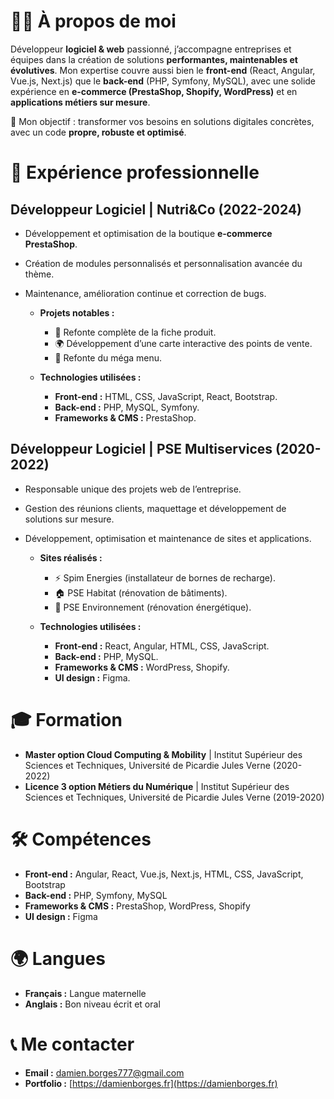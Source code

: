 # 👨‍💻 À propos de moi

Développeur **logiciel & web** passionné, j’accompagne entreprises et équipes dans la création de solutions **performantes, maintenables et évolutives**. Mon expertise couvre aussi bien le **front-end** (React, Angular, Vue.js, Next.js) que le **back-end** (PHP, Symfony, MySQL), avec une solide expérience en **e-commerce (PrestaShop, Shopify, WordPress)** et en **applications métiers sur mesure**.  

🎯 Mon objectif : transformer vos besoins en solutions digitales concrètes, avec un code **propre, robuste et optimisé**.

# 💼 Expérience professionnelle

## **Développeur Logiciel | Nutri&Co** (2022-2024)

* Développement et optimisation de la boutique **e-commerce PrestaShop**.
* Création de modules personnalisés et personnalisation avancée du thème.
* Maintenance, amélioration continue et correction de bugs.

    * **Projets notables :**
        * 🔄 Refonte complète de la fiche produit.
        * 🌍 Développement d’une carte interactive des points de vente.
        * 📝 Refonte du méga menu.

    * **Technologies utilisées :**
        * **Front-end :** HTML, CSS, JavaScript, React, Bootstrap.
        * **Back-end :** PHP, MySQL, Symfony.
        * **Frameworks & CMS :** PrestaShop.

## **Développeur Logiciel | PSE Multiservices** (2020-2022)

* Responsable unique des projets web de l’entreprise.
* Gestion des réunions clients, maquettage et développement de solutions sur mesure.
* Développement, optimisation et maintenance de sites et applications.

    * **Sites réalisés :**
        * ⚡ Spim Energies (installateur de bornes de recharge).
        * 🏠 PSE Habitat (rénovation de bâtiments).
        * 🌱 PSE Environnement (rénovation énergétique).

    * **Technologies utilisées :**
        * **Front-end :** React, Angular, HTML, CSS, JavaScript.
        * **Back-end :** PHP, MySQL.
        * **Frameworks & CMS :** WordPress, Shopify.
        * **UI design :** Figma.

# 🎓 Formation

* **Master option Cloud Computing & Mobility** | Institut Supérieur des Sciences et Techniques, Université de Picardie Jules Verne (2020-2022)
* **Licence 3 option Métiers du Numérique** | Institut Supérieur des Sciences et Techniques, Université de Picardie Jules Verne (2019-2020)

# 🛠️ Compétences

* **Front-end :** Angular, React, Vue.js, Next.js, HTML, CSS, JavaScript, Bootstrap
* **Back-end :** PHP, Symfony, MySQL
* **Frameworks & CMS :** PrestaShop, WordPress, Shopify
* **UI design :** Figma

# 🌍 Langues

* **Français :** Langue maternelle
* **Anglais :** Bon niveau écrit et oral

# 📞 Me contacter

* **Email :** [damien.borges777@gmail.com](mailto:damien.borges777@gmail.com)
* **Portfolio :** [https://damienborges.fr](https://damienborges.fr)
